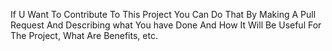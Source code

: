 If U Want To Contribute To This Project You Can Do That By Making A Pull Request And Describing what You have Done And How It Will Be Useful For The Project, What Are  Benefits, etc.
